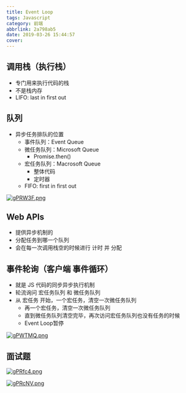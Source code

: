 ```yaml
---
title: Event Loop
tags: Javascript
category: 前端
abbrlink: 2a798ab5
date: 2019-03-26 15:44:57
cover:
---
```




## 调用栈（执行栈）
+ 专门用来执行代码的栈
+ 不是栈内存
+ LIFO: last in first out

## 队列
+ 异步任务排队的位置
  + 事件队列：Event Queue
  + 微任务队列：Microsoft Queue
    + Promise.then()
  + 宏任务队列：Macrosoft Queue
    + 整体代码
    + 定时器
  + FIFO: first in first out

[![gPRW3F.png](https://z3.ax1x.com/2021/04/28/gPRW3F.png)](https://imgtu.com/i/gPRW3F)

## Web APIs
+ 提供异步机制的
+ 分配任务到哪一个队列
+ 会在每一次调用栈空的时候进行 计时 并 分配

## 事件轮询（客户端 事件循环）
+ 就是 JS 代码的同步异步执行机制
+ 轮流询问 宏任务队列 和 微任务队列
+ 从 宏任务 开始，一个宏任务，清空一次微任务队列
  + 再一个宏任务，清空一次微任务队列
  + 直到微任务队列清空完毕，再次访问宏任务队列也没有任务的时候
  + Event Loop暂停


[![gPWTMQ.png](https://z3.ax1x.com/2021/04/28/gPWTMQ.png)](https://imgtu.com/i/gPWTMQ)
## 面试题
[![gPRfc4.png](https://z3.ax1x.com/2021/04/28/gPRfc4.png)](https://imgtu.com/i/gPRfc4)

[![gPRcNV.png](https://z3.ax1x.com/2021/04/28/gPRcNV.png)](https://imgtu.com/i/gPRcNV)